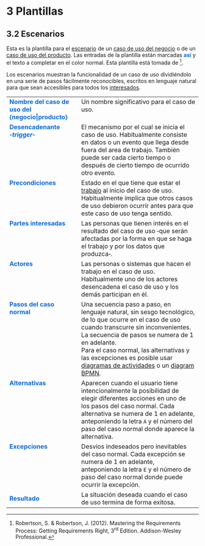 # 3 Plantillas

## 3.2 Escenarios

Esta es la plantilla para el [escenario](/4_Conceptos/4_Escenario.md) de un
[caso de uso del negocio](/4_Conceptos/4_Caso_de_uso_del_negocio.md) o de un
[caso de uso del producto](/4_Conceptos/4_Caso_de_uso_del_producto.md). Las
entradas de la plantilla están marcadas
<span style="color:#0969DA;font-weight: bold;">así</span>
y el texto a completar en el color normal. Esta plantilla está tomada de [^1].

[^1]: Robertson, S. & Robertson, J. (2012). Mastering the Requirements Process:
Getting Requirements Right, 3<sup>rd</sup> Edition. Addison-Wesley Professional.

Los escenarios muestran la funcionalidad de un caso de uso dividiéndolo en una
serie de pasos fácilmente reconocibles, escritos en lenguaje natural para que
sean accesibles para todos los [interesados](/4_Conceptos/4_Interesado.md).

<table>
    <tr>
        <td style="color:#0969DA">
            <b>Nombre del caso de uso del {negocio|producto}</b>
        </td>
        <td valign="top">
            Un nombre significativo para el caso de uso.
        </td>
    </tr>
    <tr>
        <td td style="color:#0969DA" valign="top">
            <b>Desencadenante ‑<i>trigger</i>‑</b>
        </td>
        <td>
            El mecanismo por el cual se inicia el caso de uso. Habitualmente
            consiste en datos o un evento que llega desde fuera del area de
            trabajo. También puede ser cada cierto tiempo o después de cierto
            tiempo de ocurrido otro evento.
        </td>
    </tr>
    <tr>
        <td td style="color:#0969DA" valign="top">
            <b>Precondiciones</b>
        </td>
        <td>
            Estado en el que tiene que estar el
            <a href="/4_Conceptos/4_Trabajo_y_area_de_trabajo.md">trabajo</a>
            al inicio del caso de uso. Habitualmente implica que otros casos de
            uso debieron ocurrir antes para que este caso de uso tenga sentido.
        </td>
    </tr>
    <tr>
        <td td style="color:#0969DA" valign="top">
            <b>Partes interesadas</b>
        </td>
        <td>
            Las personas que tienen interés en el resultado del caso de uso ‑que
            serán afectadas por la forma en que se haga el trabajo y por los
            datos que produzca‑.
        </td>
    </tr>
    <tr>
        <td td style="color:#0969DA" valign="top">
            <b>Actores</b>
        </td>
        <td>
            Las personas o sistemas que hacen el trabajo en el caso de uso.
            Habitualmente uno de los actores desencadena el caso de uso y los
            demás participan en él.
        </td>
    </tr>
    <tr>
        <td td style="color:#0969DA" valign="top">
            <b>Pasos del caso normal</b>
        </td>
        <td>
            Una secuencia paso a paso, en lenguaje natural, sin sesgo
            tecnológico, de lo que ocurre en el caso de uso cuando transcurre
            sin inconvenientes. La secuencia de pasos se numera de 1 en
            adelante.
            </br>
            Para el caso normal, las alternativas y las excepciones es posible
            usar <a href="/2_Tecnicas_y_herramientas/2_4_1_Diagramas_de_actividades_UML.md">
            diagramas de actividades</a> o un <a href="/2_Tecnicas_y_herramientas/2_04_04_Diagramas_BPMN.md">
            diagram BPMN</a>.
        </td>
    </tr>
    <tr>
        <td td style="color:#0969DA" valign="top">
            <b>Alternativas</b>
        </td>
        <td>
            Aparecen cuando el usuario tiene intencionalmente la posibilidad de
            elegir diferentes acciones en uno de los pasos del caso normal.
            Cada alternativa se numera de 1 en adelante, anteponiendo la letra
            <code>A</code> y el número del paso del caso normal donde aparece la
            alternativa.
        </td>
    </tr>
    <tr>
        <td td style="color:#0969DA" valign="top">
            <b>Excepciones</b>
        </td>
        <td>
            Desvíos indeseados pero inevitables del caso normal. Cada excepción
            se numera de 1 en adelante, anteponiendo la letra <code>E</code> y
            el número de paso del caso normal donde puede ocurrir la excepción.
        </td>
    </tr>
    <tr>
        <td td style="color:#0969DA">
            <b>Resultado</b>
        </td>
        <td>
            La situación deseada cuando el caso de uso termina de forma exitosa.
        </td>
    </tr>
</table>

